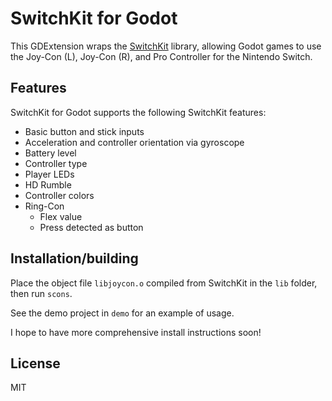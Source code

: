# SwitchKit for Godot

This GDExtension wraps the [SwitchKit](https://github.com/Meorge/SwitchKit) library, allowing Godot games to use the Joy-Con (L), Joy-Con (R), and Pro Controller for the Nintendo Switch.

## Features

SwitchKit for Godot supports the following SwitchKit features:

- Basic button and stick inputs
- Acceleration and controller orientation via gyroscope
- Battery level
- Controller type
- Player LEDs
- HD Rumble
- Controller colors
- Ring-Con
  - Flex value
  - Press detected as button

## Installation/building

Place the object file `libjoycon.o` compiled from SwitchKit in the `lib` folder, then run `scons`.

See the demo project in `demo` for an example of usage.

I hope to have more comprehensive install instructions soon!

## License

MIT

